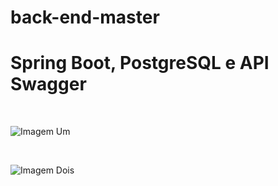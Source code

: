 # back-end-master

# Spring Boot, PostgreSQL e API Swagger

<br/>

![Imagem Um](./gif/01_b.gif)

<br/>

![Imagem Dois](./gif/02_b.gif)